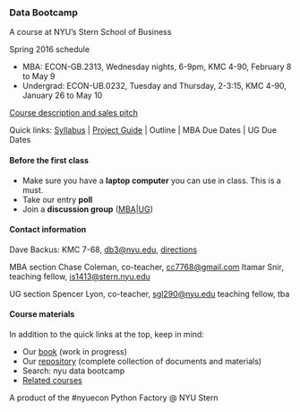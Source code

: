 ### Data Bootcamp
A course at NYU’s Stern School of Business 

Spring 2016 schedule

* MBA:  ECON-GB.2313, Wednesday nights, 6-9pm, KMC 4-90, February 8 to May 9
* Undergrad:  ECON-UB.0232, Tuesday and Thursday, 2-3:15, KMC 4-90, January 26 to May 10 


[Course description and sales pitch](bootcamp_faq.md)

Quick links:  [Syllabus](https://github.com/DaveBackus/Data_Bootcamp/blob/master/Documents/bootcamp_syllabus.pdf) | [Project Guide](https://github.com/DaveBackus/Data_Bootcamp/blob/master/Documents/bootcamp_project.pdf) | Outline | MBA Due Dates | UG Due Dates 



#### Before the first class 

* Make sure you have a **laptop computer** you can use in class.  This is a must.  
* Take our entry **poll** 
* Join a **discussion group** ([MBA](https://groups.google.com/forum/#!forum/nyu_data_bootcamp_mba)|[UG](https://groups.google.com/forum/#!forum/nyu_data_bootcamp_ug)) 


#### Contact information 

Dave Backus:  KMC 7-68, db3@nyu.edu, [directions](http://pages.stern.nyu.edu/~dbackus/)

MBA section 
Chase Coleman, co-teacher, cc7768@gmail.com 
Itamar Snir, teaching fellow, is1413@stern.nyu.edu

UG section 
Spencer Lyon, co-teacher, sgl290@nyu.edu
teaching fellow, tba 


#### Course materials 

In addition to the quick links at the top, keep in mind:

* Our [book](https://www.gitbook.com/book/davebackus/test/details) (work in progress) 
* Our [repository](https://github.com/DaveBackus/Data_Bootcamp#data-bootcamp) (complete collection of documents and materials) 
* Search:  nyu data bootcamp 
* [Related courses](https://github.com/DaveBackus/Data_Bootcamp/blob/master/Markdown/related_courses.md#related-courses) 


A product of the #nyuecon Python Factory @ NYU Stern 
